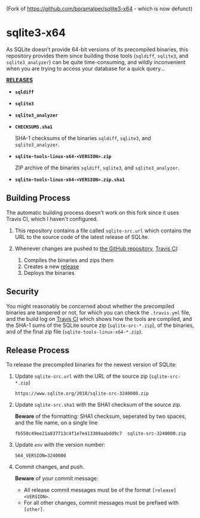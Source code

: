 (Fork of https://github.com/boramalper/sqlite3-x64 - which is now defunct)

# sqlite3-x64
As SQLite doesn't provide 64-bit versions of its precompiled binaries, this repository
provides them since building those tools (`sqldiff`, `sqlite3`, and `sqlite3_analyzer`)
can be quite time-consuming, and wildly inconvenient when you are trying to access your
database for a quick query...

[**RELEASES**](https://github.com/koordinates/sqlite3-x64/releases)

- **`sqldiff`**
- **`sqlite3`**
- **`sqlite3_analyzer`**
- **`CHECKSUMS.sha1`**

  SHA-1 checksums of the binaries `sqldiff`, `sqlite3`, and `sqlite3_analyzer`.
- **`sqlite-tools-linux-x64-<VERSION>.zip`**

   ZIP archive of the binaries `sqldiff`, `sqlite3`, and `sqlite3_analyzer`.
- **`sqlite-tools-linux-x64-<VERSION>.zip.sha1`**


## Building Process
The automatic building process doesn't work on this fork since it uses Travis CI, which I haven't configured.

1. This repository contains a file called `sqlite-src.url` which contains the
   URL to the source code of the latest release of SQLite.

2. Whenever changes are pushed to [the GitHub repository](https://github.com/koordinates/sqlite3-x64),
   [Travis CI](https://travis-ci.org/koordinates/sqlite3-x64):
   1. Compiles the binaries and zips them
   2. Creates a new [release](https://github.com/koordinates/sqlite3-x64/releases)
   3. Deploys the binaries

## Security
You might reasonably be concerned about whether the precompiled binaries are
tampered or not, for which you can check the `.travis.yml` file, and the
build log on [Travis CI](https://travis-ci.org/koordinates/sqlite3-x64)
which shows how the tools are compiled, and the SHA-1 sums of the SQLite source
zip (`sqlite-src-*.zip`), of the binaries, and of the final zip file
(`sqlite-tools-linux-x64-*.zip`).

## Release Process
To release the precompiled binaries for the newest version of SQLite:

1. Update `sqlite-src.url` with the URL of the source zip (`sqlite-src-*.zip`)

   ```
   https://www.sqlite.org/2018/sqlite-src-3240000.zip
   ```

2. Update `sqlite-src.sha1` with the SHA1 checksum of the source zip.

   **Beware** of the formatting: SHA1 checksum, seperated by two spaces, and the
   file name, on a single line

   ```
   fb558c49ee21a837713c4f1e7e413309aabdd9c7  sqlite-src-3240000.zip
   ```

3. Update `env` with the version number:

   ```
   S64_VERSION=3240000
   ```

4. Commit changes, and push.

   **Beware** of your commit message:

   - All release commit messages must be of the format `[release] <VERSION>`.
   - For all other changes, commit messages must be prefixed with `[other]`.
